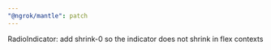 ```yaml
---
"@ngrok/mantle": patch
---
```


RadioIndicator: add shrink-0 so the indicator does not shrink in flex contexts

